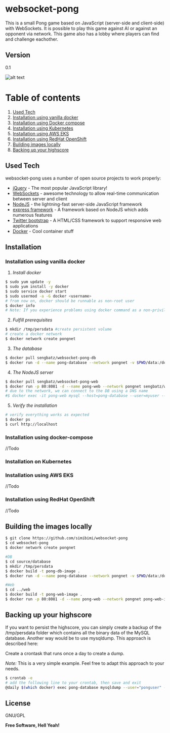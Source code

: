 # websocket-pong

This is a small Pong game based on JavaScript (server-side and client-side) with WebSockets.
It is possible to play this game against AI or against an opponent via network.
This game also has a lobby where players can find and challenge eachother.

## Version
0.1



![alt text](https://github.com/simibimi/websocket-pong/blob/master/documentation/images/screen-capture.gif "Screenshot")


# Table of contents


1. [Used Tech](#techno)
2. [Installation using vanilla docker](#vanilla)
3. [Installation using Docker compose](#compose)
4. [Installation using Kubernetes](#kubernetes)
5. [Installation using AWS EKS](#eks)
6. [Installation using RedHat OpenShift](#openshift)
7. [Building images locally](#localbuild)
8. [Backing up your highscore](#highscore)

## Used Tech<a name="techno"></a>

websocket-pong uses a number of open source projects to work properly:

* [jQuery] - The most popular JavaScript library!
* [WebSockets] - awesome technology to allow real-time communication between server and client
* [NodeJS] - the lightning-fast server-side JavaScript framework
* [express framework] - A framework based on NodeJS which adds numerous features
* [Twitter bootstrap] - A HTML/CSS framework to support responsive web applications
* [Docker] - Cool container stuff

## Installation

### Installation using vanilla docker<a name="vanilla"></a>

1. *Install docker*

```sh
$ sudo yum update -y
$ sudo yum install -y docker
$ sudo service docker start
$ sudo usermod -a -G docker <username>
# from now on, docker should be runnable as non-root user
$ docker info
# Note: If you experience problems using docker command as a non-privileged user, try to log out and login again
```

2. *Fulfill prerequisites*

```sh
$ mkdir /tmp/persdata #create persistent volume
# create a docker network
$ docker network create pongnet
```

3. *The database*

```sh
$ docker pull sengbatz/websocket-pong-db
$ docker run -d --name pong-database --network pongnet -v $PWD/data:/docker-entrypoint-initdb.d -v /tmp/persdata:/var/lib/mysql sengbatz/websocket-pong-db --character-set-server=utf8 --collation-server=utf8_general_ci
```

4. *The NodeJS server*

```sh
$ docker pull sengbatz/websocket-pong-web
$ docker run -p 80:8081 -d --name pong-web --network pongnet sengbatz/websocket-pong-web
# due to the network, we can connect to the DB using a DNS name
#$ docker exec -it pong-web mysql --host=pong-database --user=myuser --password
```

5. *Verify the installation*

```sh
# verify everything works as expected
$ docker ps
$ curl http://localhost
```


### Installation using docker-compose<a name="compose"></a>

//Todo


### Installation on Kubernetes<a name="kubernetes"></a>



### Installation using AWS EKS<a name="eks"></a>

//Todo

### Installation using RedHat OpenShift<a name="openshift"></a>

//Todo


## Building the images locally<a name="localbuild"></a>

```sh
$ git clone https://github.com/simibimi/websocket-pong
$ cd websocket-pong
$ docker network create pongnet

#DB
$ cd source/database
$ mkdir /tmp/persdata
$ docker build -t pong-db-image .
$ docker run -d --name pong-database --network pongnet -v $PWD/data:/docker-entrypoint-initdb.d -v /tmp/persdata:/var/lib/mysql pong-db-image --character-set-server=utf8 --collation-server=utf8_general_ci

#Web
$ cd ../web
$ docker build -t pong-web-image .
$ docker run -p 80:8081 -d --name pong-web --network pongnet pong-web-image
```


## Backing up your highscore<a name="highscore"></a>

If you want to persist the highscore, you can simply create a backup of the /tmp/persdata folder which contains all the binary data of the MySQL database. Another way would be to use mysqldump. This approach is described here:


Create a crontask that runs once a day to create a dump.

*Note:* This is a very simple example. Feel free to adapt this approach to your needs.

```sh
$ crontab -e
# add the following line to your crontab, then save and exit
@daily $(which docker) exec pong-database mysqldump --user="ponguser" --password="pongpass" pong > <your-backup-path>/pong_$(date +%Y-%m-%d).sql
```

License
----

GNU/GPL


**Free Software, Hell Yeah!**



   [jQuery]: <http://jquery.com>
   [WebSockets]: <https://en.wikipedia.org/wiki/WebSocket>
   [NodeJS]: <https://nodejs.org/en/>
   [express framework]: <http://expressjs.com/>
   [Twitter bootstrap]: <https://getbootstrap.com/>
   [Docker]: <https://www.docker.com/>
